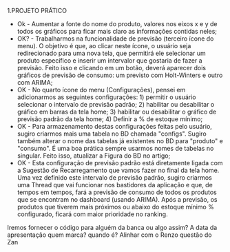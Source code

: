 1.PROJETO PRÁTICO
- Ok - Aumentar a fonte do nome do produto, valores nos eixos x e y de todos os gráficos para ficar mais claro as informações contidas neles;
- OK? - Trabalharmos na funcionalidade de previsão (terceiro ícone do menu). O objetivo é que, ao clicar neste ícone, o usuário seja redirecionado para uma nova tela, que permitirá ele selecionar um produto específico e inserir um intervalor que gostaria de fazer a previsão. Feito isso e clicando em um botão, deverá aparecer dois gráficos de previsão de consumo: um previsto com Holt-Winters e outro com ARIMA;
- OK - No quarto ícone do menu (Configurações), pensei em adicionarmos as seguintes configurações: 1) permitir o usuário selecionar o intervalo de previsão padrão; 2) habilitar ou desabilitar o gráfico em barras da tela home; 3) habilitar ou desabilitar o gráfico de previsão padrão da tela home; 4) Definir a % de estoque mínimo;
- OK - Para armazenamento destas configurações feitas pelo usuário, sugiro criarmos mais uma tabela no BD chamada "configs". Sugiro também alterar o nome das tabelas já existentes no BD para "produto" e "consumo". É uma boa prática sempre usarmos nomes de tabelas no singular. Feito isso, atualizar a Figura do BD no artigo;
- OK - Esta configuração de previsão padrão está diretamente ligada com a Sugestão de Recarregamento que vamos fazer no final da tela home. Uma vez definido este intervalo de previsão padrão, sugiro criarmos uma Thread que vai funcionar nos bastidores da aplicação e que, de tempos em tempos, fará a previsão de consumo de todos os produtos que se encontram no dashboard (usando ARIMA). Após a previsão, os produtos que tiverem mais próximos ou abaixo do estoque mínimo % configurado, ficará com maior prioridade no ranking.

Iremos fornecer o código para alguém da banca ou algo assim?
A data da apresentação quem marca? quando é?
Alinhar com o Renzo questão do Zan